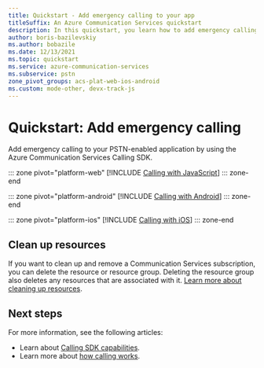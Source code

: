 ```yaml
---
title: Quickstart - Add emergency calling to your app
titleSuffix: An Azure Communication Services quickstart
description: In this quickstart, you learn how to add emergency calling to your app by using Azure Communication Services.
author: boris-bazilevskiy
ms.author: bobazile
ms.date: 12/13/2021
ms.topic: quickstart
ms.service: azure-communication-services
ms.subservice: pstn
zone_pivot_groups: acs-plat-web-ios-android
ms.custom: mode-other, devx-track-js
---
```


# Quickstart: Add emergency calling

Add emergency calling to your PSTN-enabled application by using the Azure Communication Services Calling SDK.

::: zone pivot="platform-web"
[!INCLUDE [Calling with JavaScript](./includes/emergency-calling-javascript.md)]
::: zone-end

::: zone pivot="platform-android"
[!INCLUDE [Calling with Android](./includes/emergency-calling-android.md)]
::: zone-end

::: zone pivot="platform-ios"
[!INCLUDE [Calling with iOS](./includes/emergency-calling-ios.md)]
::: zone-end

## Clean up resources

If you want to clean up and remove a Communication Services subscription, you can delete the resource or resource group. Deleting the resource group also deletes any resources that are associated with it. [Learn more about cleaning up resources](../create-communication-resource.md#clean-up-resources).

## Next steps

For more information, see the following articles:

- Learn about [Calling SDK capabilities](../voice-video-calling/getting-started-with-calling.md).
- Learn more about [how calling works](../../concepts/voice-video-calling/about-call-types.md).
